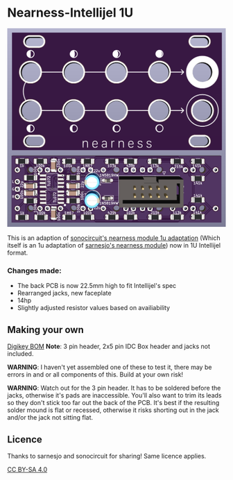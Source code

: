 # Nearness-Intellijel 1U

![Nearness Intellijel 1u](https://github.com/TurpinL/nearness-intellijel-1u/blob/main/pictures/PCB%20and%20front%20plate.png)

This is an adaption of [sonocircuit's nearness module 1u adaptation](https://github.com/sonocircuit/Nearness-1U) (Which itself is an 1u adaptation of [sarnesjo's nearness module](https://github.com/sarnesjo/nearness)) now in 1U Intellijel format. 

### Changes made:

- The back PCB is now 22.5mm high to fit Intellijel's spec
- Rearranged jacks, new faceplate
- 14hp
- Slightly adjusted resistor values based on availiability 

## Making your own

[Digikey BOM](https://www.digikey.com.au/en/mylists/list/PDI5ANLO88) **Note**: 3 pin header, 2x5 pin IDC Box header and jacks not included.

**WARNING**: I haven't yet assembled one of these to test it, there may be errors in and or all components of this. Build at your own risk!

**WARNING**: Watch out for the 3 pin header. It has to be soldered before the jacks, otherwise it's pads are inaccessible. You'll also want to trim its leads so they don't stick too far out the back of the PCB. It's best if the resulting solder mound is flat or recessed, otherwise it risks shorting out in the jack and/or the jack not sitting flat.

## Licence

Thanks to sarnesjo and sonocircuit for sharing! Same licence applies.

[CC BY-SA 4.0](http://creativecommons.org/licenses/by-sa/4.0/)
